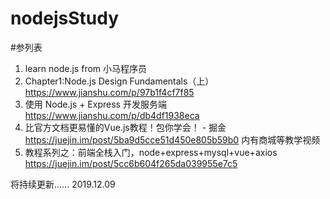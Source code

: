 # nodejsStudy
#参列表
1. learn node.js from 小马程序员
2. Chapter1:Node.js Design Fundamentals（上）
   https://www.jianshu.com/p/97b1f4cf7f85
3. 使用 Node.js + Express 开发服务端
   https://www.jianshu.com/p/db4df1938eca
4. 比官方文档更易懂的Vue.js教程！包你学会！ - 掘金
   https://juejin.im/post/5ba9d5cce51d450e805b59b0
   内有商城等教学视频
5. 教程系列之：前端全栈入门，node+express+mysql+vue+axios 
   https://juejin.im/post/5cc6b604f265da039955e7c5

将持续更新...... 2019.12.09